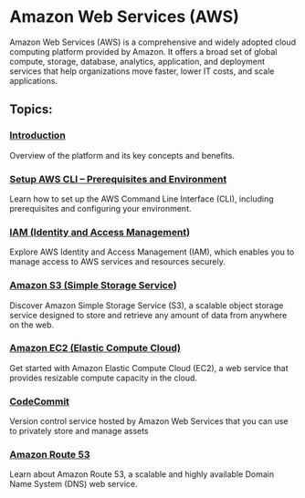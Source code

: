 # Amazon Web Services (AWS)

Amazon Web Services (AWS) is a comprehensive and widely adopted cloud computing platform provided by Amazon. It offers a broad set of global compute, storage, database, analytics, application, and deployment services that help organizations move faster, lower IT costs, and scale applications.

## Topics:

### [Introduction](intro.md)
Overview of the platform and its key concepts and benefits.

### [Setup AWS CLI – Prerequisites and Environment](cli.md)
Learn how to set up the AWS Command Line Interface (CLI), including prerequisites and configuring your environment.

### [IAM (Identity and Access Management)](iam.md)
Explore AWS Identity and Access Management (IAM), which enables you to manage access to AWS services and resources securely.

### [Amazon S3 (Simple Storage Service)](s3.md)
Discover Amazon Simple Storage Service (S3), a scalable object storage service designed to store and retrieve any amount of data from anywhere on the web.

### [Amazon EC2 (Elastic Compute Cloud)](ec2.md)
Get started with Amazon Elastic Compute Cloud (EC2), a web service that provides resizable compute capacity in the cloud.

### [CodeCommit](cc.md)
Version control service hosted by Amazon Web Services that you can use to privately store and manage assets 

### [Amazon Route 53](route53.md)
Learn about Amazon Route 53, a scalable and highly available Domain Name System (DNS) web service.
